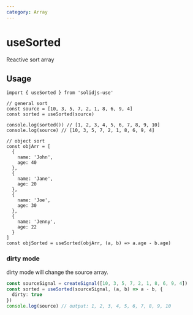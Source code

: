 ```yaml
---
category: Array
---
```


# useSorted

Reactive sort array

## Usage

```tsx
import { useSorted } from 'solidjs-use'

// general sort
const source = [10, 3, 5, 7, 2, 1, 8, 6, 9, 4]
const sorted = useSorted(source)

console.log(sorted()) // [1, 2, 3, 4, 5, 6, 7, 8, 9, 10]
console.log(source) // [10, 3, 5, 7, 2, 1, 8, 6, 9, 4]

// object sort
const objArr = [
  {
    name: 'John',
    age: 40
  },
  {
    name: 'Jane',
    age: 20
  },
  {
    name: 'Joe',
    age: 30
  },
  {
    name: 'Jenny',
    age: 22
  }
]
const objSorted = useSorted(objArr, (a, b) => a.age - b.age)
```

### dirty mode

dirty mode will change the source array.

```ts
const sourceSignal = createSignal([10, 3, 5, 7, 2, 1, 8, 6, 9, 4])
const sorted = useSorted(sourceSignal, (a, b) => a - b, {
  dirty: true
})
console.log(source) // output: 1, 2, 3, 4, 5, 6, 7, 8, 9, 10
```
